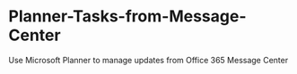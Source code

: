 # Planner-Tasks-from-Message-Center
Use Microsoft Planner to manage updates from Office 365 Message Center
